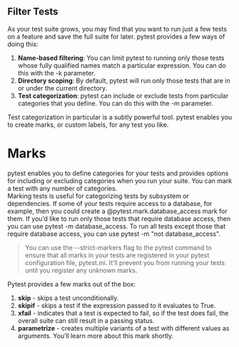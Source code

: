 ## Filter Tests

As your test suite grows, you may find that you want to run just a few tests on a feature and save the full suite for later. pytest provides a few ways of doing this:

1. **Name-based filtering**: You can limit pytest to running only those tests whose fully qualified names match a particular expression. You can do this with the -k parameter.
2. **Directory scoping**: By default, pytest will run only those tests that are in or under the current directory.
3. **Test categorization**: pytest can include or exclude tests from particular categories that you define. You can do this with the -m parameter.

Test categorization in particular is a subtly powerful tool. pytest enables you to create marks, or custom labels, for any test you like.

# Marks

pytest enables you to define categories for your tests and provides options for including or excluding categories when you run your suite. You can mark a test with any number of categories.  
Marking tests is useful for categorizing tests by subsystem or dependencies. If some of your tests require access to a database, for example, then you could create a @pytest.mark.database_access mark for them.
If you’d like to run only those tests that require database access, then you can use pytest -m database_access. To run all tests except those that require database access, you can use pytest -m "not database_access".

> You can use the --strict-markers flag to the pytest command to ensure that all marks in your tests are registered in your pytest configuration file, pytest.ini. It’ll prevent you from running your tests until you register any unknown marks.

Pytest provides a few marks out of the box:
1. **skip** - skips a test unconditionally.
2. **skipif** - skips a test if the expression passed to it evaluates to True.
3. **xfail** - indicates that a test is expected to fail, so if the test does fail, the overall suite can still result in a passing status.
4. **parametrize** - creates multiple variants of a test with different values as arguments. You’ll learn more about this mark shortly.
